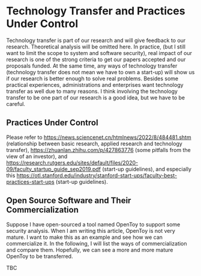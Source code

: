 # Technology Transfer and Practices Under Control

Technology transfer is part of our research and will give feedback to our
research. Theoretical analysis will be omitted here. In practice, (but I still
want to limit the scope to system and software security), real impact of our
research is one of the strong criteria to get our papers accepted and our
proposals funded. At the same time, any ways of technology transfer (technology
transfer does not mean we have to own a start-up) will show us if our research
is better enough to solve real problems. Besides some practical experiences,
administrations and enterprises want technology transfer as well due to many
reasons. I think involving the technology transfer to be one part of our
research is a good idea, but we have to be careful.

## Practices Under Control

Please refer to https://news.sciencenet.cn/htmlnews/2022/8/484481.shtm
(relationship between basic research, applied research and technology transfer),
https://zhuanlan.zhihu.com/p/427863776 (some pitfalls from the view of an
investor), and 
https://research.rutgers.edu/sites/default/files/2020-09/faculty_startup_guide_sep2019.pdf
(start-up guidelines), and especially this
https://otl.stanford.edu/industry/stanford-start-ups/faculty-best-practices-start-ups
(start-up guidelines).

## Open Source Software and Their Commercialization 

Suppose I have open-sourced a tool named OpenToy to support some security
analysis. When I am writing this article, OpenToy is not very mature. I want to
make this as an example and see how we can commercialize it. In the following, I
will list the ways of commercialization and compare them. Hopefully, we can see
a more and more mature OpenToy to be transferred.

TBC